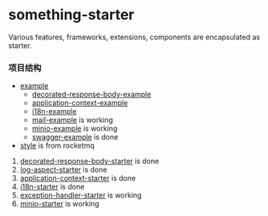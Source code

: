 # something-starter

Various features, frameworks, extensions, components are encapsulated as starter.

### 项目结构

* [example](example)
  * [decorated-response-body-example](decorated-response-body-example)
  * [application-context-example](application-context-example)
  * [i18n-example](i18n-example)
  * [mail-example](mail-example) is working
  * [minio-example](minio-example/README.md) is working
  * [swagger-example](swagger-example/README.md) is done
* [style](style) is from rocketmq

1. [decorated-response-body-starter](decorated-response-body-starter) is done
2. [log-aspect-starter](log-aspect-starter) is done
3. [application-context-starter](application-context-starter) is done
4. [i18n-starter](i18n-starter) is done
5. [exception-handler-starter](exception-handler-starter) is working
6. [minio-starter](minio-starter) is working

###  
